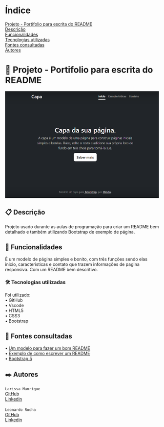 # Índice 

[Projeto - Portifolio para escrita do README](#projeto---portifolio-para-escrita-do-readme)  
[Descrição](#descri%C3%A7%C3%A3o)  
[Funcionalidades](#funcionalidades)  
[Tecnologias utilizadas](#tecnologias-utilizadas)  
[Fontes consultadas](#fontes-consultadas)  
[Autores](#autores)  

#  🚀 Projeto - Portifolio para escrita do README
![image](img/capa.png)

## 📋 Descrição
Projeto usado durante as aulas de programação para criar um README bem detalhado e também utilizando Bootstrap de exemplo de página.

##  🔧 Funcionalidades
É um modelo de página simples e bonito, com três funções sendo elas inicio, caracteristicas e contato que trazem informações de pagina responsiva. Com um README bem descritivo. 


### 🛠️ Tecnologias utilizadas
Foi utilizado:  
• GitHub  
• Vscode  
• HTML5  
• CSS3  
• Bootstrap   

## 📄 Fontes consultadas 
• [Um modelo para fazer um bom README](https://gist.github.com/lohhans/f8da0b147550df3f96914d3797e9fb89)  
• [Exemplo de como escrever um README](https://www.alura.com.br/artigos/escrever-bom-readme)  
• [Bootstrap 5](https://getbootstrap.com/)

## ✒️ Autores
`Larissa Manrique`  
[GitHub](https://github.com/larissassk)    
[Linkedin](https://www.linkedin.com/in/larissa-manrique-6a1473245)<br>    
`Leonardo Rocha`   
[GitHub](https://github.com/LeonardoRochaMarista)  
[Linkedin](https://www.linkedin.com/in/leonardossrocha)  

